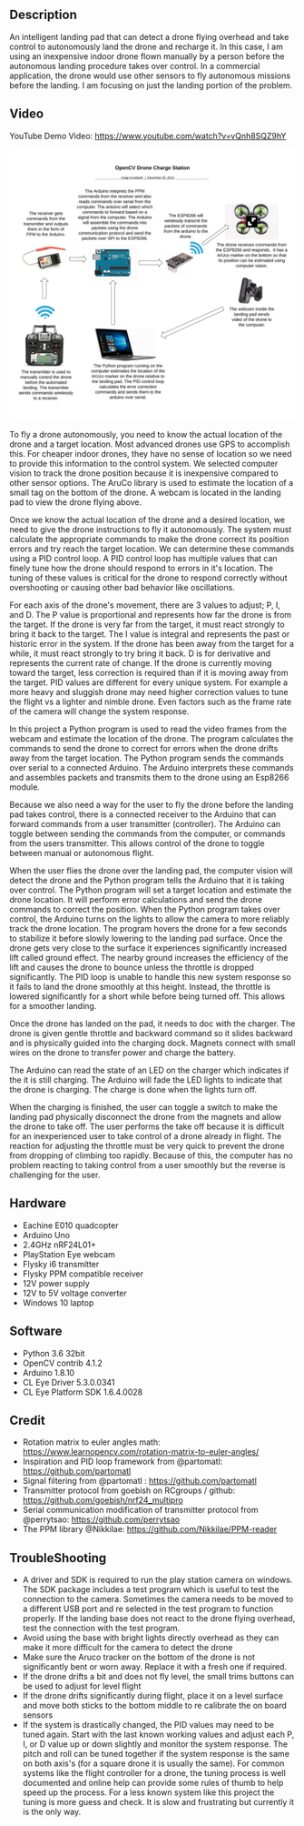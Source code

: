 ## Description  
An intelligent landing pad that can detect a drone flying overhead and take control to autonomously land the drone and recharge it. In this case, I am using an inexpensive indoor drone flown manually by a person before the autonomous landing procedure takes over control. In a commercial application, the drone would use other sensors to fly autonomous missions before the landing. I am focusing on just the landing portion of the problem.  

## Video  
YouTube Demo Video: https://www.youtube.com/watch?v=vQnh8SQZ9hY  

![Systems Diagram](images/Diagram.jpg)

To fly a drone autonomously, you need to know the actual location of the drone and a target location. Most advanced drones use GPS to accomplish this. For cheaper indoor drones, they have no sense of location so we need to provide this information to the control system.  We selected computer vision to track the drone position because it is inexpensive compared to other sensor options. The AruCo library is used to estimate the location of a small tag on the bottom of the drone. A webcam is located in the landing pad to view the drone flying above.  

Once we know the actual location of the drone and a desired location, we need to give the drone instructions to fly it autonomously. The system must calculate the appropriate commands to make the drone correct its position errors and try reach the target location. We can determine these commands using a PID control loop. A PID control loop has multiple values that can finely tune how the drone should respond to errors in it's location. The tuning of these values is critical for the drone to respond correctly without overshooting or causing other bad behavior like oscillations.  

For each axis of the drone's movement, there are 3 values to adjust; P, I, and D. The P value is proportional and represents how far the drone is from the target. If the drone is very far from the target, it must react strongly to bring it back to the target. The I value is integral and represents the past or historic error in the system. If the drone has been away from the target for a while, it must react strongly to try bring it back. D is for derivative and represents the current rate of change. If the drone is currently moving toward the target, less correction is required than if it is moving away from the target. PID values are different for every unique system. For example a more heavy and sluggish drone may need higher correction values to tune the flight vs a lighter and nimble drone. Even factors such as the frame rate of the camera will change the system response.  

In this project a Python program is used to read the video frames from the webcam and estimate the location of the drone. The program calculates the commands to send the drone to correct for errors when the drone drifts away from the target location. The Python program sends the commands over serial to a connected Arduino. The Arduino interprets these commands and assembles packets and transmits them to the drone using an Esp8266 module.  

Because we also need a way for the user to fly the drone before the landing pad takes control, there is a connected receiver to the Arduino that can forward commands from a user transmitter (controller). The Arduino can toggle between sending the commands from the computer, or commands from the users transmitter. This allows control of the drone to toggle between manual or autonomous flight.  

When the user flies the drone over the landing pad, the computer vision will detect the drone and the Python program tells the Arduino that it is taking over control. The Python program will set a target location and estimate the drone location. It will perform error calculations and send the drone commands to correct the position. When the Python program takes over control, the Arduino turns on the lights to allow the camera to more reliably track the drone location. The program hovers the drone for a few seconds to stabilize it before slowly lowering to the landing pad surface. Once the drone gets very close to the surface it experiences significantly increased lift called ground effect. The nearby ground increases the efficiency of the lift and causes the drone to bounce unless the throttle is dropped significantly. The PID loop is unable to handle this new system response so it fails to land the drone smoothly at this height. Instead, the throttle is lowered significantly for a short while before being turned off. This allows for a smoother landing.  

Once the drone has landed on the pad, it needs to doc with the charger. The drone is given gentle throttle and backward command so it slides backward and is physically guided into the charging dock. Magnets connect with small wires on the drone to transfer power and charge the battery.  

The Arduino can read the state of an LED on the charger which indicates if the it is still charging. The Arduino will fade the LED lights to indicate that the drone is charging. The charge is done when the lights turn off.  

When the charging is finished, the user can toggle a switch to make the landing pad physically disconnect the drone from the magnets and allow the drone to take off. The user performs the take off because it is difficult for an inexperienced user to take control of a drone already in flight. The reaction for adjusting the throttle must be very quick to prevent the drone from dropping of climbing too rapidly. Because of this, the computer has no problem reacting to taking control from a user smoothly but the reverse is challenging for the user.  


## Hardware
- Eachine E010 quadcopter 
- Arduino Uno 
- 2.4GHz nRF24L01+ 
- PlayStation Eye webcam  
- Flysky i6 transmitter 
- Flysky PPM compatible receiver  
- 12V power supply  
- 12V to 5V voltage converter 
- Windows 10 laptop

## Software
- Python 3.6 32bit  
- OpenCV contrib 4.1.2 
- Arduino 1.8.10
- CL Eye Driver 5.3.0.0341
- CL Eye Platform SDK 1.6.4.0028  

## Credit  
- Rotation matrix to euler angles math: https://www.learnopencv.com/rotation-matrix-to-euler-angles/   
- Inspiration and PID loop framework from @partomatl: https://github.com/partomatl   
- Signal filtering from @partomatl : https://github.com/partomatl   
- Transmitter protocol from goebish on RCgroups / github: https://github.com/goebish/nrf24_multipro  
- Serial communication modification of transmitter protocol from @perrytsao:  https://github.com/perrytsao  
- The PPM library @Nikkilae: https://github.com/Nikkilae/PPM-reader  

## TroubleShooting 
- A driver and SDK is required to run the play station camera on windows. The SDK package includes a test program which is useful to test the connection to the camera. Sometimes the camera needs to be moved to a different USB port and re selected in the test program to function properly. If the landing base does not react to the drone flying overhead, test the connection with the test program. 
- Avoid using the base with bright lights directly overhead as they can make it more difficult for the camera to detect the drone 
- Make sure the Aruco tracker on the bottom of the drone is not significantly bent or worn away. Replace it with a fresh one if required. 
- If the drone drifts a bit and does not fly level, the small trims buttons can be used to adjust for level flight  
- If the drone drifts significantly during flight, place it on a level surface and move both sticks to the bottom middle to re calibrate the on board sensors   
- If the system is drastically changed, the PID values may need to be tuned again. Start with the last known working values and adjust each P, I, or D value up or down slightly and monitor the system response. The pitch and roll can be tuned together if the system response is the same on both axis's (for a square drone it is usually the same). For common systems like the flight controller for a drone, the tuning process is well documented and online help can provide some rules of thumb to help speed up the process. For a less known system like this project the tuning is more guess and check. It is slow and frustrating but currently it is the only way.



